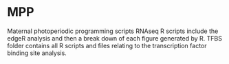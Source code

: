 # MPP
Maternal photoperiodic programming scripts
RNAseq R scripts include the edgeR analysis and then a break down of each figure generated by R.
TFBS folder contains all R scripts and files relating to the transcription factor binding site analysis.
